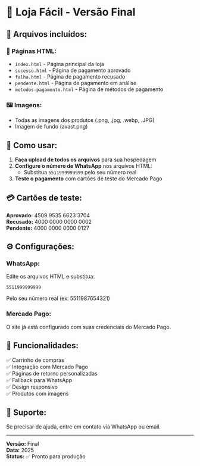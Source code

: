 # 🛒 Loja Fácil - Versão Final

## 📁 Arquivos incluídos:

### 🎨 Páginas HTML:
- `index.html` - Página principal da loja
- `sucesso.html` - Página de pagamento aprovado
- `falha.html` - Página de pagamento recusado  
- `pendente.html` - Página de pagamento em análise
- `metodos-pagamento.html` - Página de métodos de pagamento

### 🖼️ Imagens:
- Todas as imagens dos produtos (.png, .jpg, .webp, .JPG)
- Imagem de fundo (avast.png)

## 🚀 Como usar:

1. **Faça upload de todos os arquivos** para sua hospedagem
2. **Configure o número de WhatsApp** nos arquivos HTML:
   - Substitua `5511999999999` pelo seu número real
3. **Teste o pagamento** com cartões de teste do Mercado Pago

## 💳 Cartões de teste:

**Aprovado:** 4509 9535 6623 3704  
**Recusado:** 4000 0000 0000 0002  
**Pendente:** 4000 0000 0000 0127

## ⚙️ Configurações:

### WhatsApp:
Edite os arquivos HTML e substitua:
```
5511999999999
```
Pelo seu número real (ex: 5511987654321)

### Mercado Pago:
O site já está configurado com suas credenciais do Mercado Pago.

## 📱 Funcionalidades:

✅ Carrinho de compras  
✅ Integração com Mercado Pago  
✅ Páginas de retorno personalizadas  
✅ Fallback para WhatsApp  
✅ Design responsivo  
✅ Produtos com imagens  

## 🔧 Suporte:

Se precisar de ajuda, entre em contato via WhatsApp ou email.

---
**Versão:** Final  
**Data:** 2025  
**Status:** ✅ Pronto para produção 